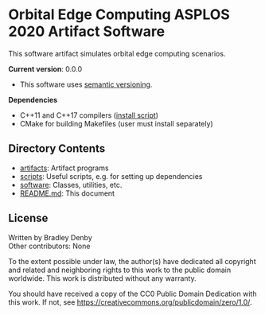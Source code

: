 # Orbital Edge Computing ASPLOS 2020 Artifact Software

This software artifact simulates orbital edge computing scenarios.

**Current version**: 0.0.0

* This software uses [semantic versioning](http://semver.org).

**Dependencies**

* C++11 and C++17 compilers ([install script](scripts/setup_dependencies.sh))
* CMake for building Makefiles (user must install separately)

## Directory Contents

* [artifacts](artifacts/README.md): Artifact programs
* [scripts](scripts/README.md): Useful scripts, e.g. for setting up dependencies
* [software](software/README.md): Classes, utilities, etc.
* [README.md](README.md): This document

## License

Written by Bradley Denby  
Other contributors: None

To the extent possible under law, the author(s) have dedicated all copyright and
related and neighboring rights to this work to the public domain worldwide. This
work is distributed without any warranty.

You should have received a copy of the CC0 Public Domain Dedication with this
work. If not, see <https://creativecommons.org/publicdomain/zero/1.0/>.
